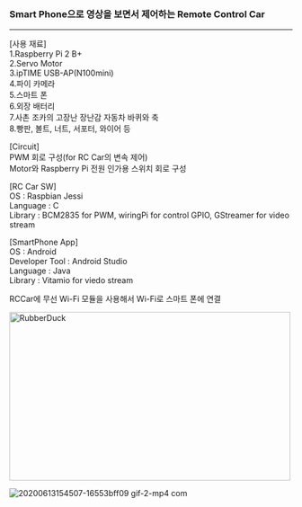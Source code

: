 ### Smart Phone으로 영상을 보면서 제어하는 Remote Control Car
<hr/>

[사용 재료]<br/>
1.Raspberry Pi 2 B+</br>
2.Servo Motor</br>
3.ipTIME USB-AP(N100mini)</br>
4.파이 카메라</br>
5.스마트 폰</br>
6.외장 배터리</br>
7.사촌 조카의 고장난 장난감 자동차 바퀴와 축</br>
8.빵판, 볼트, 너트, 서포터, 와이어 등

[Circuit]</br>
PWM 회로 구성(for RC Car의 변속 제어)<br/>
Motor와 Raspberry Pi 전원 인가용 스위치 회로 구성

[RC Car SW]</br>
OS : Raspbian Jessi</br>
Language : C</br>
Library : BCM2835 for PWM, wiringPi for control GPIO, GStreamer for video stream</br>

[SmartPhone App]</br>
OS : Android</br>
Developer Tool : Android Studio</br>
Language : Java</br>
Library : Vitamio for viedo stream</br> 

RCCar에 무선 Wi-Fi 모듈을 사용해서 Wi-Fi로 스마트 폰에 연결</br>

<img src="https://user-images.githubusercontent.com/65689549/84568600-7b755c80-adbb-11ea-8893-7849989ea44c.png" width="500px" height="300px" title="px(픽셀) 크기 설정" alt="RubberDuck"></img><br/>

![20200613154507-16553bff09 gif-2-mp4 com](https://user-images.githubusercontent.com/65689549/84569176-72868a00-adbf-11ea-885a-a70421676a72.gif)


